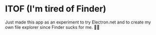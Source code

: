 # ITOF (I'm tired of Finder)

Just made this app as an experiment to try Electron.net and to create my own file explorer since Finder sucks for me. :man_shrugging: